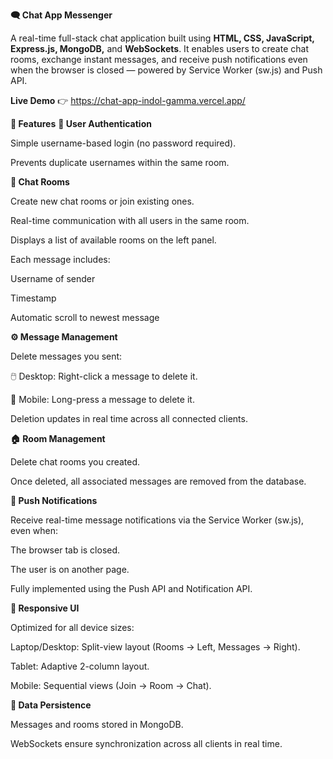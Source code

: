 **🗨️ Chat App Messenger**

A real-time full-stack chat application built using **HTML, CSS, JavaScript, Express.js, MongoDB,** and **WebSockets**.
It enables users to create chat rooms, exchange instant messages, and receive push notifications even when the browser is closed — powered by Service Worker (sw.js) and Push API.

**Live Demo** 👉 https://chat-app-indol-gamma.vercel.app/

**🚀 Features**
**👤 User Authentication**

Simple username-based login (no password required).

Prevents duplicate usernames within the same room.

**💬 Chat Rooms**

Create new chat rooms or join existing ones.

Real-time communication with all users in the same room.

Displays a list of available rooms on the left panel.

Each message includes:

Username of sender

Timestamp

Automatic scroll to newest message

**⚙️ Message Management**

Delete messages you sent:

🖱️ Desktop: Right-click a message to delete it.

📱 Mobile: Long-press a message to delete it.

Deletion updates in real time across all connected clients.

**🏠 Room Management**

Delete chat rooms you created.

Once deleted, all associated messages are removed from the database.

**🔔 Push Notifications**

Receive real-time message notifications via the Service Worker (sw.js), even when:

The browser tab is closed.

The user is on another page.

Fully implemented using the Push API and Notification API.

**📱 Responsive UI**

Optimized for all device sizes:

Laptop/Desktop: Split-view layout (Rooms → Left, Messages → Right).

Tablet: Adaptive 2-column layout.

Mobile: Sequential views (Join → Room → Chat).

**💾 Data Persistence**

Messages and rooms stored in MongoDB.

WebSockets ensure synchronization across all clients in real time.
